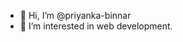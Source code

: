 - 👋 Hi, I’m @priyanka-binnar
- 👀 I’m interested in web development.




<!---
priyanka-binnar/priyanka-binnar is a ✨ special ✨ repository because its `README.md` (this file) appears on your GitHub profile.
You can click the Preview link to take a look at your changes.
--->
